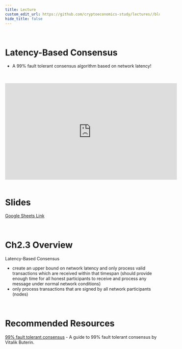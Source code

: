 ```yaml
---
title: Lecture
custom_edit_url: https://github.com/cryptoeconomics-study/lectures//blob/master/ch2/2.3/lecture.md
hide_title: false
---
```

<!-- This file is generated by /website/scripts/sync-util.js - changes will be overwritten! -->

<br />

# Latency-Based Consensus
- A 99% fault tolerant consensus algorithm based on network latency!

<br />
<br />
<iframe
	width="560"
	height="315"
	src="https://www.youtube-nocookie.com/embed/l0AQ0UJAvM8"
	frameborder="0"
	allow="accelerometer; autoplay; encrypted-media; gyroscope; picture-in-picture"
	allowfullscreen>
</iframe>
<br />
<br />

# Slides

[Google Sheets Link](https://docs.google.com/presentation/d/1BkjtTLly8n663xMySOaJAQogH0-Gy8UEW1idz3Cq40o/edit#slide=id.g4023786b63_0_0)

<br />

# Ch2.3 Overview

Latency-Based Consensus
- create an upper bound on network latency and only process valid transactions which are received within that timespan (should provide enough time for all honest participants to receive and process any message under normal network conditions)
- only process transactions that are signed by all network participants (nodes)

<br />

# Recommended Resources

[99% fault tolerant consensus](https://vitalik.ca/general/2018/08/07/99_fault_tolerant.html) - A guide to 99% fault tolerant consensus by Vitalik Buterin.

<br />

